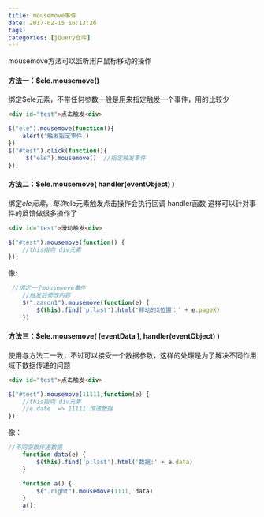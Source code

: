 ```yaml
---
title: mousemove事件
date: 2017-02-15 16:13:26
tags:
categories: [jQuery仓库]
---
```

mousemove方法可以监听用户鼠标移动的操作
<!--more-->
#### 方法一：$ele.mousemove()
绑定$ele元素，不带任何参数一般是用来指定触发一个事件，用的比较少
```html
<div id="test">点击触发<div>
```
```js
$("ele").mousemove(function(){
    alert('触发指定事件')
})
$("#test").click(function(){
     $("ele").mousemove()  //指定触发事件 
});
```
#### 方法二：$ele.mousemove( handler(eventObject) )
绑定$ele元素，每次$ele元素触发点击操作会执行回调 handler函数
这样可以针对事件的反馈做很多操作了
```html
<div id="test">滑动触发<div>
```
```js
$("#test").mousemove(function() {
    //this指向 div元素 
});
```
像:
```js
 //绑定一个mousemove事件
    //触发后修改内容
    $(".aaron1").mousemove(function(e) {
        $(this).find('p:last').html('移动的X位置：' + e.pageX)
    })
```
#### 方法三：$ele.mousemove( [eventData ], handler(eventObject) )
使用与方法二一致，不过可以接受一个数据参数，这样的处理是为了解决不同作用域下数据传递的问题
```html
<div id="test">点击触发<div>
```
```js
$("#test").mousemove(11111,function(e) {
    //this指向 div元素
    //e.date  => 11111 传递数据
});
```
像：
```js
//不同函数传递数据
    function data(e) {
        $(this).find('p:last').html('数据:' + e.data)
    }

    function a() {
        $(".right").mousemove(1111, data)
    }
    a();
```